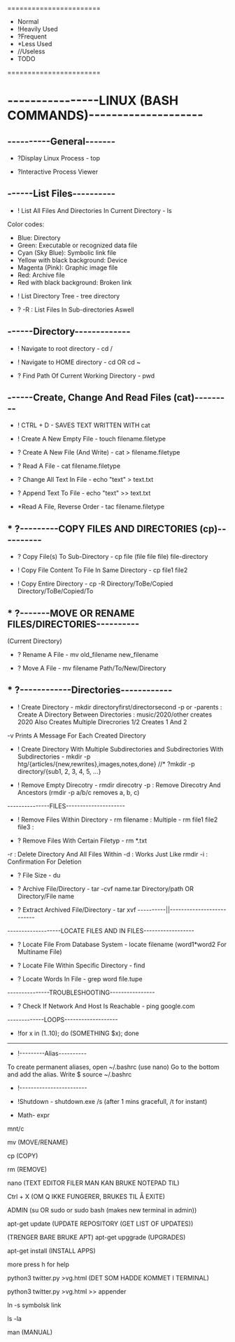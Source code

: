 =======================

* Normal
* !Heavily Used
* ?Frequent
* *Less Used
* //Useless
* TODO

=======================

# ----------------LINUX (BASH COMMANDS)--------------------

## ----------General-------

* ?Display Linux Process - top

* ?Interactive Process Viewer


## ------List Files----------

* ! List All Files And Directories In Current Directory - ls

Color codes:
- Blue: Directory
- Green: Executable or recognized data file
- Cyan (Sky Blue): Symbolic link file
- Yellow with black background: Device
- Magenta (Pink): Graphic image file
- Red: Archive file
- Red with black background: Broken link

* ! List Directory Tree - tree directory

* ? -R :  List Files In Sub-directories Aswell


## ------Directory-------------

* ! Navigate to root directory - cd /

* ! Navigate to HOME directory - cd OR cd ~

* ? Find Path Of Current Working Directory - pwd

## ------Create, Change And Read Files (cat)---------

* ! CTRL + D - SAVES TEXT WRITTEN WITH cat

* ! Create A New Empty File - touch filename.filetype

* ? Create A New File (And Write) - cat > filename.filetype

* ? Read A File - cat filename.filetype

* ? Change All Text In File - echo "text" > text.txt

* ? Append Text To File - echo "text" >> text.txt

* *Read A File, Reverse Order - tac filename.filetype


## * ?---------COPY FILES AND DIRECTORIES (cp)----------

* ? Copy File(s) To Sub-Directory - cp file (file file file) file-directory

* ! Copy File Content To File In Same Directory - cp file1 file2

* ! Copy Entire Directory - cp -R Directory/ToBe/Copied Directory/ToBe/Copied/To


## * ?-------MOVE OR RENAME FILES/DIRECTORIES----------

(Current Directory)
* ? Rename A File - mv old_filename new_filename

* ? Move A File - mv filename Path/To/New/Directory


## * ?------------Directories------------

* ! Create Directory - mkdir directoryfirst/directorsecond
 -p or -parents : Create A Directory Between Directories : music/2020/other creates 2020
 Also Creates Multiple Direcrories 1/2 Creates 1 And 2

 -v Prints A Message For Each Created Directory

* ! Create Directory With Multiple Subdirectories and Subdirectories With Subdirectories - mkdir -p htg/{articles/{new,rewrites},images,notes,done}
//* ?mkdir -p directory/{sub1, 2, 3, 4, 5, ...}


* ! Remove Empty Direcotry - rmdir direcotry
-p : Remove Direcotry And Ancestors (rmdir -p a/b/c removes a, b, c)


---------------FILES---------------------

* ! Remove Files Within Directory - rm filename : Multiple - rm file1 file2 file3 :

* ? Remove Files With Certain Filetyp - rm *.txt

-r : Delete Directory And All Files Within
-d : Works Just Like rmdir
-i : Confirmation For Deletion

* ? File Size - du

* ? Archive File/Directory - tar -cvf name.tar Directory/path OR Directory/File name

* ? Extract Archived File/Directory - tar xvf ----------||--------------------------


-------------------LOCATE FILES AND IN FILES------------------

* ? Locate File From Database System - locate filename (word1*word2 For Multiname File)

* ? Locate File Within Specific Directory - find

* ? Locate Words In File - grep word file.tupe


---------------TROUBLESHOOTING----------------

* ? Check If Network And Host Is Reachable - ping google.com


-------------LOOPS-------------------

* !for x in (1..10); do (SOMETHING $x); done


------------------------------

* !---------Alias----------

To create permanent aliases, open ~/.bashrc (use nano)
Go to the bottom and add the alias.
Write $ source ~/.bashrc

* !------------------------

* !Shutdown - shutdown.exe /s (after 1 mins gracefull, /t for instant)
* Math- expr

mnt/c

mv (MOVE/RENAME)

cp (COPY)

rm (REMOVE)

nano (TEXT EDITOR FILER MAN KAN BRUKE NOTEPAD TIL)

Ctrl + X (OM Q IKKE FUNGERER, BRUKES TIL Å EXITE)

ADMIN (su OR sudo or sudo bash (makes new terminal in admin))

apt-get update (UPDATE REPOSITORY (GET LIST OF UPDATES))

(TRENGER BARE BRUKE APT)
apt-get upggrade (UPGRADES)

apt-get install (INSTALL APPS)

more  press h for help

python3 twitter.py >vg.html (DET SOM HADDE KOMMET I TERMINAL)

python3 twitter.py >vg.html >> appender

ln -s symbolsk link

ls -la

man (MANUAL)